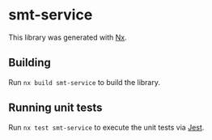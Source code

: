 # smt-service

This library was generated with [Nx](https://nx.dev).

## Building

Run `nx build smt-service` to build the library.

## Running unit tests

Run `nx test smt-service` to execute the unit tests via [Jest](https://jestjs.io).

